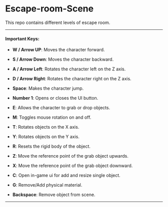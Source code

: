 # Escape-room-Scene
This repo contains different levels of escape room. 

- - - -

#### Important Keys: 

- **W / Arrow UP**: Moves the character forward.

- **S / Arrow Down**: Moves the character backward.

- **A / Arrow Left**: Rotates the character left on the Z axis.

- **D / Arrow Right**: Rotates the character right on the Z axis.

- **Space**: Makes the character jump.

- **Number 1**: Opens or closes the UI button.

- **E**: Allows the character to grab or drop objects.

- **M**: Toggles mouse rotation on and off.

- **T**: Rotates objects on the X axis.

- **Y**: Rotates objects on the Y axis.

- **R**: Resets the rigid body of the object.

- **Z**: Move the reference point of the grab object upwards.

- **X**: Move the reference point of the grab object downward.

- **C**: Open in-game ui for add and resize single object.

- **G**: Remove/Add physical material. 

- **Backspace**: Remove object from scene. 

- - - -
